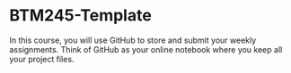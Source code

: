 # BTM245-Template
In this course, you will use GitHub to store and submit your weekly assignments. Think of GitHub as your online notebook where you keep all your project files.
